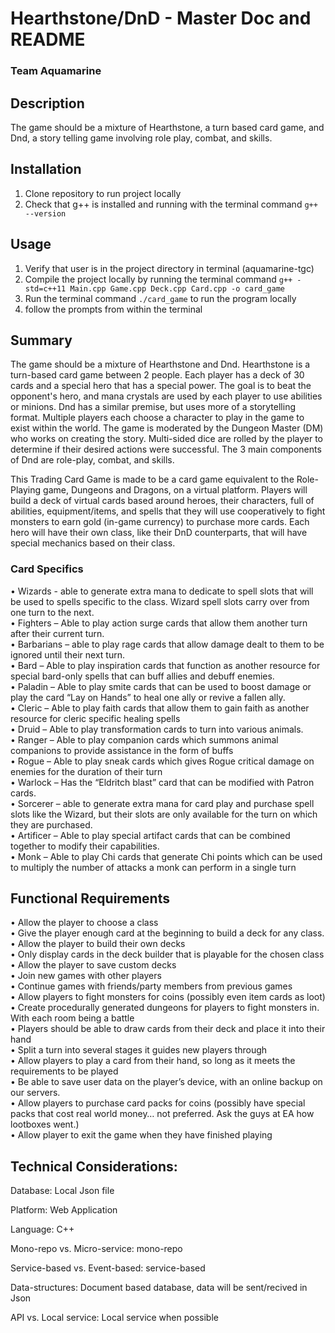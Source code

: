 # Hearthstone/DnD - Master Doc and README
### Team Aquamarine

## Description
The game should be a mixture of Hearthstone, a turn based card game, and Dnd, a story telling game involving role play, combat, and skills.

## Installation
1. Clone repository to run project locally
2. Check that g++ is installed and running with the terminal command ```g++ --version```   

## Usage  
1. Verify that user is in the project directory in terminal (aquamarine-tgc)  
2. Compile the project locally by running the terminal command ```g++ -std=c++11 Main.cpp Game.cpp Deck.cpp Card.cpp -o card_game```  
3. Run the terminal command ```./card_game``` to run the program locally  
4. follow the prompts from within the terminal  

## Summary
The game should be a mixture of Hearthstone and Dnd. Hearthstone is a turn-based card game between 2 people. Each player has a deck of 30 cards and a special hero that has a special power. The goal is to beat the opponent's hero, and mana crystals are used by each player to use abilities or minions. Dnd has a similar premise, but uses more of a storytelling format. Multiple players each choose a character to play in the game to exist within the world. The game is moderated by the Dungeon Master (DM) who works on creating the story. Multi-sided dice are rolled by the player to determine if their desired actions were successful. The 3 main components of Dnd are role-play, combat, and skills. 

This Trading Card Game is made to be a card game equivalent to the Role-Playing game, Dungeons and Dragons, on a virtual platform. Players will build a deck of virtual cards based around heroes, their characters, full of abilities, equipment/items, and spells that they will use cooperatively to fight monsters to earn gold (in-game currency) to purchase more cards. Each hero will have their own class, like their DnD counterparts, that will have special mechanics based on their class. 

### Card Specifics
•	Wizards - able to generate extra mana to dedicate to spell slots that will be used to spells specific to the class. Wizard spell slots carry over from one turn to the next.  
•	Fighters – Able to play action surge cards that allow them another turn after their current turn.  
•	Barbarians – able to play rage cards that allow damage dealt to them to be ignored until their next turn.  
•	Bard – Able to play inspiration cards that function as another resource for special bard-only spells that can buff allies and debuff enemies.  
•	Paladin – Able to play smite cards that can be used to boost damage or play the card “Lay on Hands” to heal one ally or revive a fallen ally.  
•	Cleric – Able to play faith cards that allow them to gain faith as another resource for cleric specific healing spells  
•	Druid – Able to play transformation cards to turn into various animals.  
•	Ranger – Able to play companion cards which summons animal companions to provide assistance in the form of buffs  
•	Rogue – Able to play sneak cards which gives Rogue critical damage on enemies for the duration of their turn  
•	Warlock – Has the “Eldritch blast” card that can be modified with Patron cards.  
•	Sorcerer – able to generate extra mana for card play and purchase spell slots like the Wizard, but their slots are only available for the turn on which they are purchased.  
•	Artificer – Able to play special artifact cards that can be combined together to modify their capabilities.  
•	Monk – Able to play Chi cards that generate Chi points which can be used to multiply the number of attacks a monk can perform in a single turn  

## Functional Requirements
•	Allow the player to choose a class  
•	Give the player enough card at the beginning to build a deck for any class.  
•	Allow the player to build their own decks  
•	Only display cards in the deck builder that is playable for the chosen class  
•	Allow the player to save custom decks  
•	Join new games with other players  
•	Continue games with friends/party members from previous games  
•	Allow players to fight monsters for coins (possibly even item cards as loot)  
•	Create procedurally generated dungeons for players to fight monsters in. With each room being a battle  
•	Players should be able to draw cards from their deck and place it into their hand  
•	Split a turn into several stages it guides new players through  
•	Allow players to play a card from their hand, so long as it meets the requirements to be played  
•	Be able to save user data on the player’s device, with an online backup on our servers.  
•	Allow players to purchase card packs for coins (possibly have special packs that cost real world money… not preferred. Ask the guys at EA how lootboxes went.)  
•	Allow player to exit the game when they have finished playing  

## Technical Considerations:
Database: Local Json file

Platform: Web Application

Language: C++

Mono-repo vs. Micro-service: mono-repo

Service-based vs. Event-based: service-based

Data-structures: Document based database, data will be sent/recived in Json

API vs. Local service: Local service when possible
